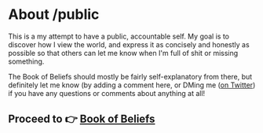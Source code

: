 # About /public

This is a my attempt to have a public, accountable self. My goal is to discover how I view the world, and express it as concisely and honestly as possible so that others can let me know when I'm full of shit or missing something.

The Book of Beliefs should mostly be fairly self-explanatory from there, but definitely let me know \(by adding a comment here, or DMing me \([on Twitter](https://twitter.com/adriancunanan)\) if you have any questions or comments about anything at all!

## Proceed to 👉 [Book of Beliefs](https://github.com/ThinkADRIAN/public/blob/master/book-of-beliefs.md)



